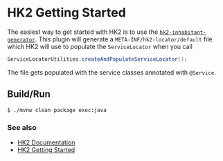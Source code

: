 # HK2 Getting Started

The easiest way to get started with HK2 is to use the [`hk2-inhabitant-generator`](https://javaee.github.io/hk2/inhabitant-generator.html).
This plugin will generate a `META-INF/hk2-locator/default` file which HK2 will use to populate the `ServiceLocator` when you call

```java
ServiceLocatorUtilities.createAndPopulateServiceLocator();
```

The file gets populated with the service classes annotated with `@Service`.

## Build/Run

```
$ ./mvnw clean package exec:java
```

### See also

* [HK2 Documentation](https://javaee.github.io/hk2/)
* [HK2 Getting Started](https://javaee.github.io/hk2/getting-started.html)
